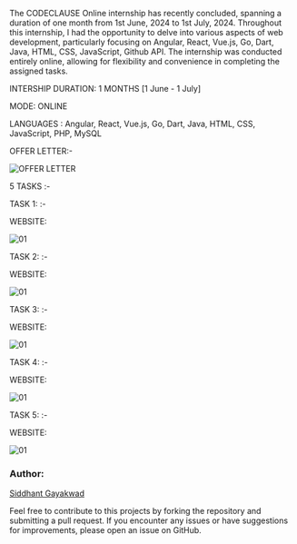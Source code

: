 The CODECLAUSE Online internship has recently concluded, spanning a duration of one month from 1st June, 2024 to 1st July, 2024. Throughout this internship, I had the opportunity to delve into various aspects of web development, particularly focusing on Angular, React, Vue.js, Go, Dart, Java, HTML, CSS, JavaScript, Github API. The internship was conducted entirely online, allowing for flexibility and convenience in completing the assigned tasks.

INTERSHIP DURATION: 1 MONTHS [1 June - 1 July]

MODE: ONLINE

LANGUAGES : Angular, React, Vue.js, Go, Dart, Java, HTML, CSS, JavaScript, PHP, MySQL

OFFER LETTER:-

![OFFER LETTER](https://github.com/siddhant-gayakwad/CODECLAUSE/assets/101993978/73e98d71-9bb5-4ebf-b6b5-d0dd2f4fbf19)

5 TASKS :-

TASK 1: :-

WEBSITE: []()

![01]()

TASK 2: :-

WEBSITE: []()

![01]()

TASK 3: :-

WEBSITE: []()

![01]()

TASK 4: :-

WEBSITE: []()

![01]()

TASK 5: :-

WEBSITE: []()

![01]()

### Author:

[Siddhant Gayakwad](https://www.linkedin.com/in/siddhant-gayakwad-524524191/)

Feel free to contribute to this projects by forking the repository and submitting a pull request. If you encounter any issues or have suggestions for improvements, please open an issue on GitHub.
